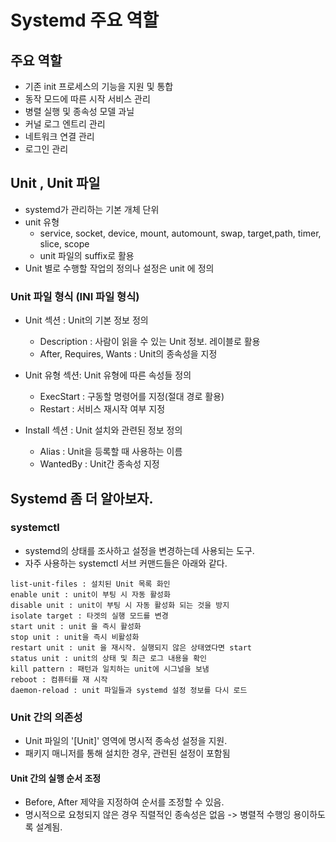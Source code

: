 # Systemd 주요 역할
## 주요 역할
- 기존 init 프로세스의 기능을 지원 및 통합
- 동작 모드에 따른 시작 서비스 관리
- 병렬 실행 및 종속성 모델 과닐
- 커널 로그 엔트리 관리
- 네트워크 연결 관리
- 로그인 관리

## Unit , Unit 파일
- systemd가 관리하는 기본 개체 단위
- unit 유형
  - service, socket, device, mount, automount, swap, target,path, timer, slice, scope
  - unit 파일의 suffix로 활용
- Unit 별로 수행할 작업의 정의나 설정은 unit 에 정의
### Unit 파일 형식 (INI 파일 형식)
- Unit 섹션 : Unit의 기본 정보 정의
  - Description : 사람이 읽을 수 있는 Unit 정보. 레이블로 활용
  - After, Requires, Wants : Unit의 종속성을 지정

- Unit 유형 섹션: Unit 유형에 따른 속성들 정의
  - ExecStart : 구동할 명령어를 지정(절대 경로 활용)
  - Restart : 서비스 재시작 여부 지정
 
- Install 섹션 : Unit 설치와 관련된 정보 정의
  - Alias : Unit을 등록할 때 사용하는 이름
  - WantedBy : Unit간 종속성 지정

## Systemd 좀 더 알아보자.
### systemctl
- systemd의 상태를 조사하고 설정을 변경하는데 사용되는 도구.
- 자주 사용하는 systemctl 서브 커맨드들은 아래와 같다.
```
list-unit-files : 설치된 Unit 목록 화인
enable unit : unit이 부팅 시 자동 활성화
disable unit : unit이 부팅 시 자동 활성화 되는 것을 방지
isolate target : 타겟의 실행 모드를 변경
start unit : unit 을 즉시 활성화
stop unit : unit을 즉시 비활성화
restart unit : unit 을 재시작. 실행되지 않은 상태였다면 start
status unit : unit의 상태 및 최근 로그 내용을 확인
kill pattern : 패턴과 일치하는 unit에 시그널을 보냄
reboot : 컴퓨터를 재 시작
daemon-reload : unit 파일들과 systemd 설정 정보를 다시 로드
```

### Unit 간의 의존성
- Unit 파일의 '[Unit]' 영역에 명시적 종속성 설정을 지원.
- 패키지 매니저를 통해 설치한 경우, 관련된 설정이 포함됨

#### Unit 간의 실행 순서 조정
- Before, After 제약을 지정하여 순서를 조정할 수 있음.
- 명시적으로 요청되지 않은 경우 직렬적인 종속성은 없음 -> 병렬적 수행잉 용이하도록 설계됨. 
